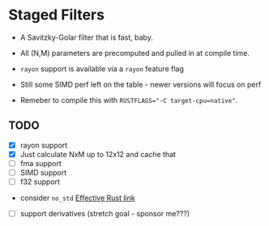 # Staged Filters

* A Savitzky-Golar filter that is fast, baby.
* All (N,M) parameters are precomputed and pulled in at compile time.
* `rayon` support is available via a `rayon` feature flag
* Still some SIMD perf left on the table - newer versions will focus on perf

* Remeber to compile this with `RUSTFLAGS="-C target-cpu=native"`.

## TODO

- [X] rayon support
- [X] Just calculate NxM up to 12x12 and cache that
- [ ] fma support
- [ ] SIMD support
- [ ] f32 support
- consider `no_std` [Effective Rust link](https://www.lurklurk.org/effective-rust/no-std.html)
- [ ] support derivatives (stretch goal - sponsor me???)
